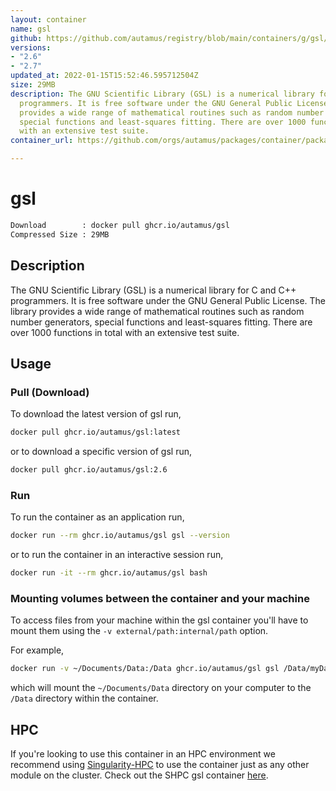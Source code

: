 ```yaml
---
layout: container
name: gsl
github: https://github.com/autamus/registry/blob/main/containers/g/gsl/spack.yaml
versions:
- "2.6"
- "2.7"
updated_at: 2022-01-15T15:52:46.595712504Z
size: 29MB
description: The GNU Scientific Library (GSL) is a numerical library for C and C++
  programmers. It is free software under the GNU General Public License. The library
  provides a wide range of mathematical routines such as random number generators,
  special functions and least-squares fitting. There are over 1000 functions in total
  with an extensive test suite.
container_url: https://github.com/orgs/autamus/packages/container/package/gsl

---
```

# gsl
```bash 
Download        : docker pull ghcr.io/autamus/gsl
Compressed Size : 29MB
```

## Description
The GNU Scientific Library (GSL) is a numerical library for C and C++ programmers. It is free software under the GNU General Public License. The library provides a wide range of mathematical routines such as random number generators, special functions and least-squares fitting. There are over 1000 functions in total with an extensive test suite.

## Usage
### Pull (Download)
To download the latest version of gsl run,

```bash
docker pull ghcr.io/autamus/gsl:latest
```

or to download a specific version of gsl run,

```bash
docker pull ghcr.io/autamus/gsl:2.6
```
### Run
To run the container as an application run,
```bash
docker run --rm ghcr.io/autamus/gsl gsl --version
```

or to run the container in an interactive session run,
```bash
docker run -it --rm ghcr.io/autamus/gsl bash
```

### Mounting volumes between the container and your machine
To access files from your machine within the gsl container you'll have to mount them using the `-v external/path:internal/path` option.

For example,
```bash
docker run -v ~/Documents/Data:/Data ghcr.io/autamus/gsl gsl /Data/myData.csv
```
which will mount the `~/Documents/Data` directory on your computer to the `/Data` directory within the container.

## HPC
If you're looking to use this container in an HPC environment we recommend using [Singularity-HPC](https://singularity-hpc.readthedocs.io) to use the container just as any other module on the cluster. Check out the SHPC gsl container [here](https://singularityhub.github.io/singularity-hpc/r/ghcr.io-autamus-gsl/).